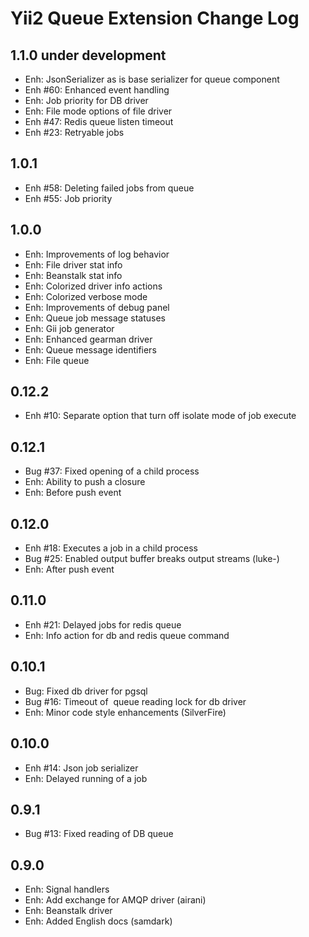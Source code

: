 Yii2 Queue Extension Change Log
===============================

## 1.1.0 under development

- Enh: JsonSerializer as is base serializer for queue component
- Enh #60: Enhanced event handling
- Enh: Job priority for DB driver
- Enh: File mode options of file driver
- Enh #47: Redis queue listen timeout
- Enh #23: Retryable jobs

## 1.0.1

- Enh #58: Deleting failed jobs from queue
- Enh #55: Job priority

## 1.0.0

- Enh: Improvements of log behavior
- Enh: File driver stat info
- Enh: Beanstalk stat info
- Enh: Colorized driver info actions
- Enh: Colorized verbose mode
- Enh: Improvements of debug panel
- Enh: Queue job message statuses
- Enh: Gii job generator
- Enh: Enhanced gearman driver
- Enh: Queue message identifiers
- Enh: File queue

## 0.12.2

- Enh #10: Separate option that turn off isolate mode of job execute

## 0.12.1

- Bug #37: Fixed opening of a child process
- Enh: Ability to push a closure
- Enh: Before push event

## 0.12.0

- Enh #18: Executes a job in a child process
- Bug #25: Enabled output buffer breaks output streams (luke-)
- Enh: After push event 

## 0.11.0

- Enh #21: Delayed jobs for redis queue
- Enh: Info action for db and redis queue command

## 0.10.1

- Bug: Fixed db driver for pgsql
- Bug #16: Timeout of  queue reading lock for db driver
- Enh: Minor code style enhancements (SilverFire)

## 0.10.0

- Enh #14: Json job serializer
- Enh: Delayed running of a job

## 0.9.1

- Bug #13: Fixed reading of DB queue

## 0.9.0

- Enh: Signal handlers
- Enh: Add exchange for AMQP driver (airani)
- Enh: Beanstalk driver
- Enh: Added English docs (samdark)
